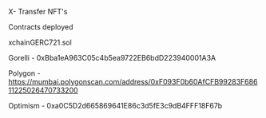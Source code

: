 X- Transfer NFT's 

Contracts deployed 

xchainGERC721.sol

Gorelli - 0xBba1eA963C05c4b5ea9722EB6bdD223940001A3A

Polygon - https://mumbai.polygonscan.com/address/0xF093F0b60AfCFB99283F68611225026470733200

Optimism - 0xa0C5D2d665869641E86c3d5fE3c9dB4FFF18F67b